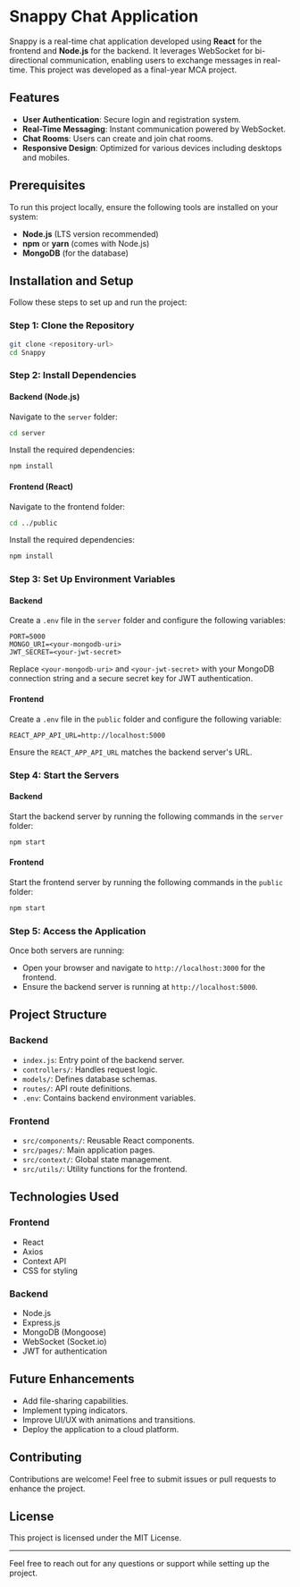 # Snappy Chat Application

Snappy is a real-time chat application developed using **React** for the frontend and **Node.js** for the backend. It leverages WebSocket for bi-directional communication, enabling users to exchange messages in real-time. This project was developed as a final-year MCA project.

## Features

- **User Authentication**: Secure login and registration system.
- **Real-Time Messaging**: Instant communication powered by WebSocket.
- **Chat Rooms**: Users can create and join chat rooms.
- **Responsive Design**: Optimized for various devices including desktops and mobiles.

## Prerequisites

To run this project locally, ensure the following tools are installed on your system:

- **Node.js** (LTS version recommended)
- **npm** or **yarn** (comes with Node.js)
- **MongoDB** (for the database)

## Installation and Setup

Follow these steps to set up and run the project:

### Step 1: Clone the Repository

```bash
git clone <repository-url>
cd Snappy
```

### Step 2: Install Dependencies

#### Backend (Node.js)

Navigate to the `server` folder:

```bash
cd server
```

Install the required dependencies:

```bash
npm install
```

#### Frontend (React)

Navigate to the frontend folder:

```bash
cd ../public
```

Install the required dependencies:

```bash
npm install
```

### Step 3: Set Up Environment Variables

#### Backend

Create a `.env` file in the `server` folder and configure the following variables:

```env
PORT=5000
MONGO_URI=<your-mongodb-uri>
JWT_SECRET=<your-jwt-secret>
```

Replace `<your-mongodb-uri>` and `<your-jwt-secret>` with your MongoDB connection string and a secure secret key for JWT authentication.

#### Frontend

Create a `.env` file in the `public` folder and configure the following variable:

```env
REACT_APP_API_URL=http://localhost:5000
```

Ensure the `REACT_APP_API_URL` matches the backend server's URL.

### Step 4: Start the Servers

#### Backend

Start the backend server by running the following commands in the `server` folder:

```bash
npm start
```

#### Frontend

Start the frontend server by running the following commands in the `public` folder:

```bash
npm start
```

### Step 5: Access the Application

Once both servers are running:

- Open your browser and navigate to `http://localhost:3000` for the frontend.
- Ensure the backend server is running at `http://localhost:5000`.

## Project Structure

### Backend

- `index.js`: Entry point of the backend server.
- `controllers/`: Handles request logic.
- `models/`: Defines database schemas.
- `routes/`: API route definitions.
- `.env`: Contains backend environment variables.

### Frontend

- `src/components/`: Reusable React components.
- `src/pages/`: Main application pages.
- `src/context/`: Global state management.
- `src/utils/`: Utility functions for the frontend.

## Technologies Used

### Frontend

- React
- Axios
- Context API
- CSS for styling

### Backend

- Node.js
- Express.js
- MongoDB (Mongoose)
- WebSocket (Socket.io)
- JWT for authentication

## Future Enhancements

- Add file-sharing capabilities.
- Implement typing indicators.
- Improve UI/UX with animations and transitions.
- Deploy the application to a cloud platform.

## Contributing

Contributions are welcome! Feel free to submit issues or pull requests to enhance the project.

## License

This project is licensed under the MIT License.

---

Feel free to reach out for any questions or support while setting up the project.

